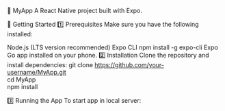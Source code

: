 📱 MyApp
A React Native project built with Expo.

🚀 Getting Started
1️⃣ Prerequisites
Make sure you have the following installed:

Node.js (LTS version recommended)
Expo CLI
npm install -g expo-cli
Expo Go app installed on your phone.
2️⃣ Installation
Clone the repository and install dependencies:
git clone https://github.com/your-username/MyApp.git  
cd MyApp  
npm install

3️⃣ Running the App
To start app in local server:
